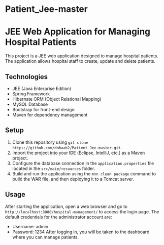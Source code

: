 # Patient_Jee-master


# JEE Web Application for Managing Hospital Patients

This project is a JEE web application designed to manage hospital patients. The application allows hospital staff to create, update and delete patients.


## Technologies

- JEE (Java Enterprise Edition) 
- Spring Framework 
- Hibernate ORM (Object Relational Mapping)
- MySQL Database 
- Bootstrap for front-end design 
- Maven for dependency management 


## Setup

1. Clone this repository using `git clone https://github.com/dohaab2/Patient_Jee-master.git`.
2. Import the project into your IDE (Eclipse, IntelliJ, etc.) as a Maven project.
3. Configure the database connection in the `application.properties` file located in the `src/main/resources` folder.
4. Build and run the application using the `mvn clean package` command to build the WAR file, and then deploying it to a Tomcat server.

## Usage

After starting the application, open a web browser and go to `http://localhost:8080/hospital-management/` to access the login page. The default credentials for the administrator account are:
- Username: admin
- Password: 1234
After logging in, you will be taken to the dashboard where you can manage patients.
